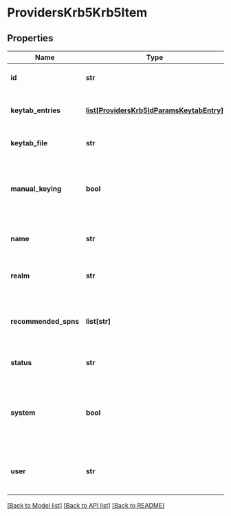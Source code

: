 # ProvidersKrb5Krb5Item

## Properties
Name | Type | Description | Notes
------------ | ------------- | ------------- | -------------
**id** | **str** | Specifies Kerberos provider ID. | [optional] 
**keytab_entries** | [**list[ProvidersKrb5IdParamsKeytabEntry]**](ProvidersKrb5IdParamsKeytabEntry.md) | Service principal names to register | [optional] 
**keytab_file** | **str** | Path to a keytab file to import | [optional] 
**manual_keying** | **bool** | Indicates keys are managed manually rather than with kadmin | [optional] 
**name** | **str** | Specifies Kerberos provider name. | [optional] 
**realm** | **str** | Name of realm we are joined to | [optional] 
**recommended_spns** | **list[str]** | Service principal names advised to be populated | [optional] 
**status** | **str** | The status of the provider. | [optional] 
**system** | **bool** | If true, this provider instance was created by OneFS and cannot be removed | [optional] 
**user** | **str** | Name of the user to use for kadmin tasks | [optional] 

[[Back to Model list]](../README.md#documentation-for-models) [[Back to API list]](../README.md#documentation-for-api-endpoints) [[Back to README]](../README.md)


